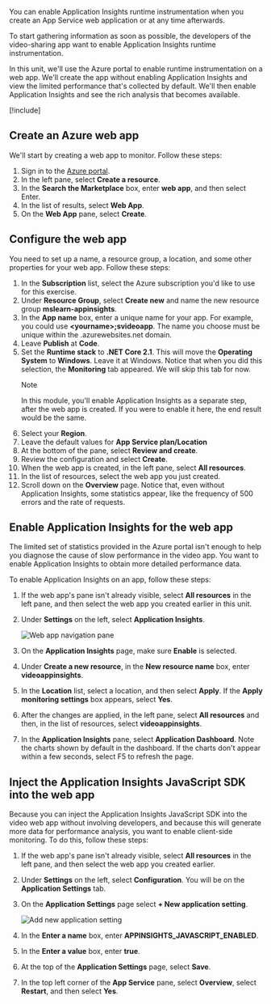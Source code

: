 You can enable Application Insights runtime instrumentation when you create an App Service web application or at any time afterwards.

To start gathering information as soon as possible, the developers of the video-sharing app want to enable Application Insights runtime instrumentation.

In this unit, we'll use the Azure portal to enable runtime instrumentation on a web app. We'll create the app without enabling Application Insights and view the limited performance that's collected by default. We'll then enable Application Insights and see the rich analysis that becomes available.

[!include[](../../../includes/azure-exercise-subscription-prerequisite.md)]

## Create an Azure web app

We'll start by creating a web app to monitor. Follow these steps:

1. Sign in to the [Azure portal](https://portal.azure.com/?azure-portal=true).
1. In the left pane, select **Create a resource**.
1. In the **Search the Marketplace** box, enter **web app**, and then select Enter.
1. In the list of results, select **Web App**.
1. On the **Web App** pane, select **Create**.

## Configure the web app

You need to set up a name, a resource group, a location, and some other properties for your web app. Follow these steps:

1. In the **Subscription** list, select the Azure subscription you'd like to use for this exercise.
1. Under **Resource Group**, select **Create new** and name the new resource group **mslearn-appinsights**.
1. In the **App name** box, enter a unique name for your app. For example, you could use **\<yourname\>;svideoapp**. The name you choose must be unique within the .azurewebsites.net domain.
1. Leave **Publish** at **Code**.
1. Set the **Runtime stack** to **.NET Core 2.1**. This will move the **Operating System** to **Windows**. Leave it at Windows. Notice that when you did this selection, the **Monitoring** tab appeared. We will skip this tab for now.
    > [!NOTE]
    > In this module, you'll enable Application Insights as a separate step, after the web app is created. If you were to enable it here, the end result would be the same.
1. Select your **Region**.
1. Leave the default values for **App Service plan/Location**
1. At the bottom of the pane, select **Review and create**.
1. Review the configuration and select **Create**.
1. When the web app is created, in the left pane, select **All resources**.
1. In the list of resources, select the web app you just created.
1. Scroll down on the **Overview** page. Notice that, even without Application Insights, some statistics appear, like the frequency of 500 errors and the rate of requests.

## Enable Application Insights for the web app

The limited set of statistics provided in the Azure portal isn't enough to help you diagnose the cause of slow performance in the video app. You want to enable Application Insights to obtain more detailed performance data.

To enable Application Insights on an app, follow these steps:

1. If the web app's pane isn't already visible, select **All resources** in the left pane, and then select the web app you created earlier in this unit.
1. Under **Settings** on the left, select **Application Insights**.

    ![Web app navigation pane](../media/3-web-app-nav-pane.png)

1. On the **Application Insights** page, make sure **Enable** is selected.
1. Under **Create a new resource**, in the **New resource name** box, enter **videoappinsights**.
1. In the **Location** list, select a location, and then select **Apply**. If the **Apply monitoring settings** box appears, select **Yes**.
1. After the changes are applied, in the left pane, select **All resources** and then, in the list of resources, select **videoappinsights**.
1. In the **Application Insights** pane, select **Application Dashboard**. Note the charts shown by default in the dashboard. If the charts don't appear within a few seconds, select F5 to refresh the page.

## Inject the Application Insights JavaScript SDK into the web app

Because you can inject the Application Insights JavaScript SDK into the video web app without involving developers, and because this will generate more data for performance analysis, you want to enable client-side monitoring. To do this, follow these steps:

1. If the web app's pane isn't already visible, select **All resources** in the left pane, and then select the web app you created earlier.
1. Under **Settings** on the left, select **Configuration**. You will be on the **Application Settings** tab.
1. On the **Application Settings** page select **+ New application setting**.

    ![Add new application setting](../media/3-enable-client-side-monitoring.png)

1. In the **Enter a name** box, enter **APPINSIGHTS_JAVASCRIPT_ENABLED**.
1. In the **Enter a value** box, enter **true**.
1. At the top of the **Application Settings** page, select **Save**.
1. In the top left corner of the **App Service** pane, select **Overview**, select **Restart**, and then select **Yes**.
